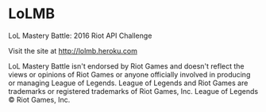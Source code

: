 # LoLMB
LoL Mastery Battle: 2016 Riot API Challenge

Visit the site at http://lolmb.heroku.com

LoL Mastery Battle isn't endorsed by Riot Games and doesn't reflect the views or opinions of Riot Games or anyone officially involved in producing or managing League of Legends. League of Legends and Riot Games are trademarks or registered trademarks of Riot Games, Inc. League of Legends © Riot Games, Inc.

